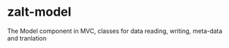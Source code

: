 # zalt-model
The Model component in MVC, classes for data reading, writing, meta-data and tranlation
